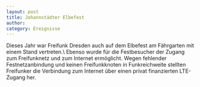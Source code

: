 ```yaml
---
layout: post
title: Johannstädter Elbefest
author:
category: Ereignisse
---
```


Dieses Jahr war Freifunk Dresden auch auf dem Elbefest am Fährgarten mit einem Stand vertreten.\\
Ebenso wurde für die Festbesucher der Zugang zum Freifunknetz und zum Internet ermöglicht. Wegen fehlender Festnetzanbindung und keinen Freifunkknoten in Funkreichweite stellten Freifunker die Verbindung zum Internet über einen privat finanzierten LTE-Zugang her.
